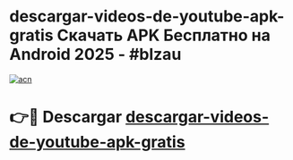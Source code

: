 # descargar-videos-de-youtube-apk-gratis Скачать APK Бесплатно на Android 2025 - #blzau

[![acn](https://github.com/user-attachments/assets/0f9c940e-d8b0-45ae-aac7-cd30a18b3e1c)](https://apps.freeplayer.one?title=descargar-videos-de-youtube-apk-gratis&ref=9RF)

# 👉🔴 Descargar [descargar-videos-de-youtube-apk-gratis](https://apps.freeplayer.one?title=descargar-videos-de-youtube-apk-gratis&ref=9RF)